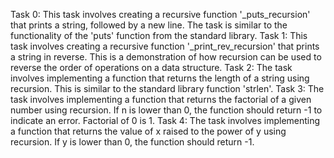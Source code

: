 Task 0: This task involves creating a recursive function '_puts_recursion' that prints a string, followed by a new line. The task is similar to the functionality of the 'puts' function from the standard library.
Task 1: This task involves creating a recursive function '_print_rev_recursion' that prints a string in reverse. This is a demonstration of how recursion can be used to reverse the order of operations on a data structure.
Task 2: The task involves implementing a function that returns the length of a string using recursion. This is similar to the standard library function 'strlen'.
Task 3: The task involves implementing a function that returns the factorial of a given number using recursion. If n is lower than 0, the function should return -1 to indicate an error. Factorial of 0 is 1.
Task 4: The task involves implementing a function that returns the value of x raised to the power of y using recursion. If y is lower than 0, the function should return -1.
